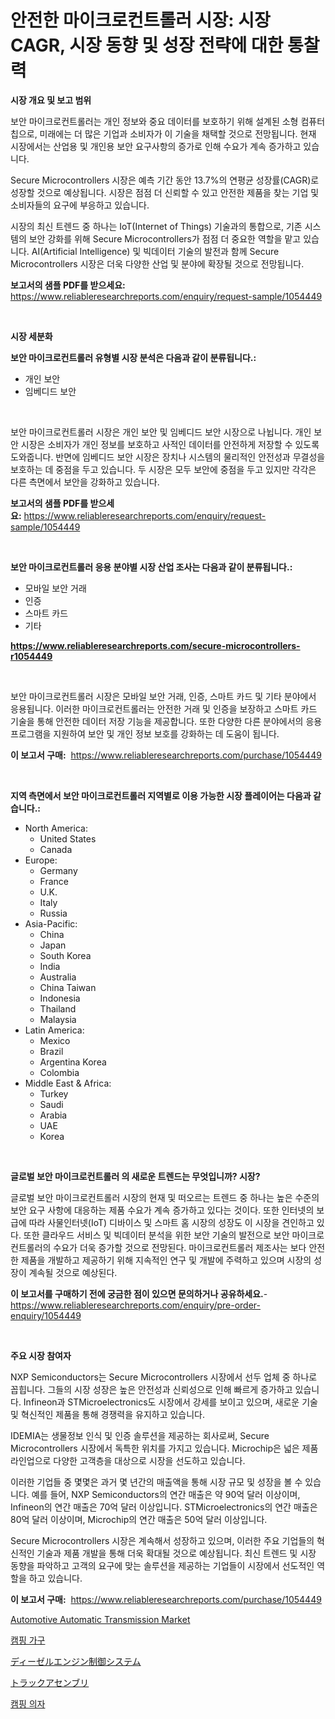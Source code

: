 <p><h1>안전한 마이크로컨트롤러 시장: 시장 CAGR, 시장 동향 및 성장 전략에 대한 통찰력</h1></p><p><strong>시장 개요 및 보고 범위</strong></p>
<p><p>보안 마이크로컨트롤러는 개인 정보와 중요 데이터를 보호하기 위해 설계된 소형 컴퓨터 칩으로, 미래에는 더 많은 기업과 소비자가 이 기술을 채택할 것으로 전망됩니다. 현재 시장에서는 산업용 및 개인용 보안 요구사항의 증가로 인해 수요가 계속 증가하고 있습니다.</p><p>Secure Microcontrollers 시장은 예측 기간 동안 13.7%의 연평균 성장률(CAGR)로 성장할 것으로 예상됩니다. 시장은 점점 더 신뢰할 수 있고 안전한 제품을 찾는 기업 및 소비자들의 요구에 부응하고 있습니다.</p><p>시장의 최신 트렌드 중 하나는 IoT(Internet of Things) 기술과의 통합으로, 기존 시스템의 보안 강화를 위해 Secure Microcontrollers가 점점 더 중요한 역할을 맡고 있습니다. AI(Artificial Intelligence) 및 빅데이터 기술의 발전과 함께 Secure Microcontrollers 시장은 더욱 다양한 산업 및 분야에 확장될 것으로 전망됩니다.</p></p>
<p><strong>보고서의 샘플 PDF를 받으세요:</strong> <a href="https://www.reliableresearchreports.com/enquiry/request-sample/1054449">https://www.reliableresearchreports.com/enquiry/request-sample/1054449</a></p>
<p>&nbsp;</p>
<p><strong>시장 세분화</strong></p>
<p><strong>보안 마이크로컨트롤러 유형별 시장 분석은 다음과 같이 분류됩니다.:</strong></p>
<p><ul><li>개인 보안</li><li>임베디드 보안</li></ul></p>
<p>&nbsp;</p>
<p><p>보안 마이크로컨트롤러 시장은 개인 보안 및 임베디드 보안 시장으로 나뉩니다. 개인 보안 시장은 소비자가 개인 정보를 보호하고 사적인 데이터를 안전하게 저장할 수 있도록 도와줍니다. 반면에 임베디드 보안 시장은 장치나 시스템의 물리적인 안전성과 무결성을 보호하는 데 중점을 두고 있습니다. 두 시장은 모두 보안에 중점을 두고 있지만 각각은 다른 측면에서 보안을 강화하고 있습니다.</p></p>
<p><strong>보고서의 샘플 PDF를 받으세요:</strong>&nbsp;<a href="https://www.reliableresearchreports.com/enquiry/request-sample/1054449">https://www.reliableresearchreports.com/enquiry/request-sample/1054449</a></p>
<p>&nbsp;</p>
<p><strong> 보안 마이크로컨트롤러 응용 분야별 시장 산업 조사는 다음과 같이 분류됩니다.:</strong></p>
<p><ul><li>모바일 보안 거래</li><li>인증</li><li>스마트 카드</li><li>기타</li></ul></p>
<p><strong><a href="https://www.reliableresearchreports.com/secure-microcontrollers-r1054449">https://www.reliableresearchreports.com/secure-microcontrollers-r1054449</a></strong></p>
<p>&nbsp;</p>
<p><p>보안 마이크로컨트롤러 시장은 모바일 보안 거래, 인증, 스마트 카드 및 기타 분야에서 응용됩니다. 이러한 마이크로컨트롤러는 안전한 거래 및 인증을 보장하고 스마트 카드 기술을 통해 안전한 데이터 저장 기능을 제공합니다. 또한 다양한 다른 분야에서의 응용 프로그램을 지원하여 보안 및 개인 정보 보호를 강화하는 데 도움이 됩니다.</p></p>
<p><strong>이 보고서 구매:</strong>&nbsp; <a href="https://www.reliableresearchreports.com/purchase/1054449">https://www.reliableresearchreports.com/purchase/1054449</a></p>
<p>&nbsp;</p>
<p><strong>지역 측면에서 보안 마이크로컨트롤러 지역별로 이용 가능한 시장 플레이어는 다음과 같습니다.:</strong></p>
<p><ul>
    <li>
        North America:
        <ul>
            <li>United States</li>
            <li>Canada</li>
        </ul>
    </li>
    <li>
        Europe:
        <ul>
            <li>Germany</li>
            <li>France</li>
            <li>U.K.</li>
            <li>Italy</li>
            <li>Russia</li>
        </ul>
    </li>
    <li>
        Asia-Pacific:
        <ul>
            <li>China</li>
            <li>Japan</li>
            <li>South Korea</li>
            <li>India</li>
            <li>Australia</li>
            <li>China Taiwan</li>
            <li>Indonesia</li>
            <li>Thailand</li>
            <li>Malaysia</li>
        </ul>
    </li>
    <li>
        Latin America:
        <ul>
            <li>Mexico</li>
            <li>Brazil</li>
            <li>Argentina Korea</li>
            <li>Colombia</li>
        </ul>
    </li>
    <li>
        Middle East & Africa:
        <ul>
            <li>Turkey</li>
            <li>Saudi</li>
            <li>Arabia</li>
            <li>UAE</li>
            <li>Korea</li>
        </ul>
    </li>
    </ul></p>
<p>&nbsp;</p>
<p><strong>글로벌 보안 마이크로컨트롤러 의 새로운 트렌드는 무엇입니까? 시장?</strong></p>
<p><p>글로벌 보안 마이크로컨트롤러 시장의 현재 및 떠오르는 트렌드 중 하나는 높은 수준의 보안 요구 사항에 대응하는 제품 수요가 계속 증가하고 있다는 것이다. 또한 인터넷의 보급에 따라 사물인터넷(IoT) 디바이스 및 스마트 홈 시장의 성장도 이 시장을 견인하고 있다. 또한 클라우드 서비스 및 빅데이터 분석을 위한 보안 기술의 발전으로 보안 마이크로컨트롤러의 수요가 더욱 증가할 것으로 전망된다. 마이크로컨트롤러 제조사는 보다 안전한 제품을 개발하고 제공하기 위해 지속적인 연구 및 개발에 주력하고 있으며 시장의 성장이 계속될 것으로 예상된다.</p></p>
<p><strong>이 보고서를 구매하기 전에 궁금한 점이 있으면 문의하거나 공유하세요.</strong>- <a href="https://www.reliableresearchreports.com/enquiry/pre-order-enquiry/1054449">https://www.reliableresearchreports.com/enquiry/pre-order-enquiry/1054449</a></p>
<p>&nbsp;</p>
<p><strong>주요 시장 참여자</strong></p>
<p><p>NXP Semiconductors는 Secure Microcontrollers 시장에서 선두 업체 중 하나로 꼽힙니다. 그들의 시장 성장은 높은 안전성과 신뢰성으로 인해 빠르게 증가하고 있습니다. Infineon과 STMicroelectronics도 시장에서 강세를 보이고 있으며, 새로운 기술 및 혁신적인 제품을 통해 경쟁력을 유지하고 있습니다. </p><p>IDEMIA는 생물정보 인식 및 인증 솔루션을 제공하는 회사로써, Secure Microcontrollers 시장에서 독특한 위치를 가지고 있습니다. Microchip은 넓은 제품 라인업으로 다양한 고객층을 대상으로 시장을 선도하고 있습니다. </p><p>이러한 기업들 중 몇몇은 과거 몇 년간의 매출액을 통해 시장 규모 및 성장을 볼 수 있습니다. 예를 들어, NXP Semiconductors의 연간 매출은 약 90억 달러 이상이며, Infineon의 연간 매출은 70억 달러 이상입니다. STMicroelectronics의 연간 매출은 80억 달러 이상이며, Microchip의 연간 매출은 50억 달러 이상입니다. </p><p>Secure Microcontrollers 시장은 계속해서 성장하고 있으며, 이러한 주요 기업들의 혁신적인 기술과 제품 개발을 통해 더욱 확대될 것으로 예상됩니다. 최신 트렌드 및 시장 동향을 파악하고 고객의 요구에 맞는 솔루션을 제공하는 기업들이 시장에서 선도적인 역할을 하고 있습니다.</p></p>
<p><strong>이 보고서 구매:</strong>&nbsp;&nbsp;<a href="https://www.reliableresearchreports.com/purchase/1054449">https://www.reliableresearchreports.com/purchase/1054449</a></p>
<p><p><a href="https://github.com/mahnoor2003/Market-Research-Report-List-3/blob/main/automotive-automatic-transmission-market.md">Automotive Automatic Transmission Market</a></p><p><a href="https://github.com/xvz497517413/Market-Research-Report-List-1/blob/main/124319119433.md">캠핑 가구</a></p><p><a href="https://github.com/EmoryYundt1935/Market-Research-Report-List-1/blob/main/811320320926.md">ディーゼルエンジン制御システム</a></p><p><a href="https://github.com/mcbeesbxa270/Market-Research-Report-List-1/blob/main/286616920925.md">トラックアセンブリ</a></p><p><a href="https://github.com/vskv4779xr1/Market-Research-Report-List-1/blob/main/321505319434.md">캠핑 의자</a></p></p>